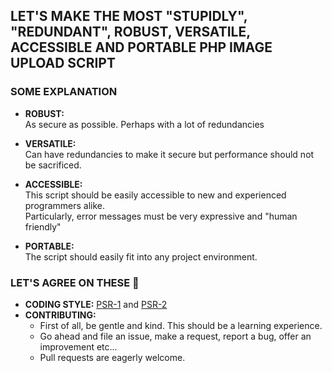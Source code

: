<h2>LET'S MAKE THE MOST "STUPIDLY", "REDUNDANT", ROBUST, VERSATILE, ACCESSIBLE AND PORTABLE PHP IMAGE UPLOAD SCRIPT</h1>

### SOME EXPLANATION
- **ROBUST:**  
    As secure as possible. Perhaps with a lot of redundancies  
    
- **VERSATILE:**  
    Can have redundancies to make it secure but performance should not be sacrificed.  
    
- **ACCESSIBLE:**  
    This script should be easily accessible to new and experienced programmers alike.  
    Particularly, error messages must be very expressive and "human friendly"
    
- **PORTABLE:**  
    The script should easily fit into any project environment.  
  
  
### LET'S AGREE ON THESE :punch:
- **CODING STYLE:** [PSR-1](https://www.php-fig.org/psr/psr-1/) and [PSR-2](https://www.php-fig.org/psr/psr-2/)
- **CONTRIBUTING:**  
    - First of all, be gentle and kind. This should be a learning experience.
    - Go ahead and file an issue, make a request, report a bug, offer an improvement etc...
    - Pull requests are eagerly welcome.
